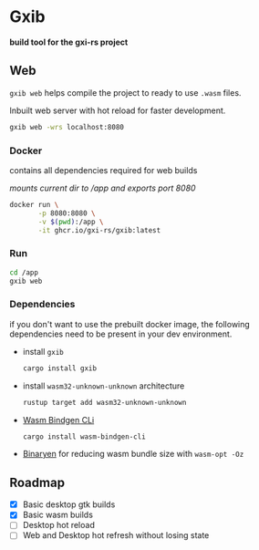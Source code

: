 # Gxib

**build tool for the gxi-rs project**

## Web

`gxib web` helps compile the project to ready to use `.wasm` files.

Inbuilt web server with hot reload for faster development.

```bash
gxib web -wrs localhost:8080
```

### Docker

contains all dependencies required for web builds

_mounts current dir to /app and exports port 8080_

```bash
docker run \
       -p 8080:8080 \
       -v $(pwd):/app \
       -it ghcr.io/gxi-rs/gxib:latest
```

### Run

```bash
cd /app
gxib web
```

### Dependencies

if you don't want to use the prebuilt docker image, the following dependencies need
to be present in your dev environment.

- install `gxib`

  ```bash
  cargo install gxib
  ```

- install `wasm32-unknown-unknown` architecture

  ```bash
  rustup target add wasm32-unknown-unknown
  ```

- [Wasm Bindgen CLi](https://rustwasm.github.io/wasm-bindgen/reference/cli.html)

  ```bash
  cargo install wasm-bindgen-cli
  ```

- [Binaryen](https://www.google.com/search?q=install+binaryen)
  for reducing wasm bundle size with `wasm-opt -Oz`

## Roadmap

- [x] Basic desktop gtk builds
- [x] Basic wasm builds
- [ ] Desktop hot reload
- [ ] Web and Desktop hot refresh without losing state
